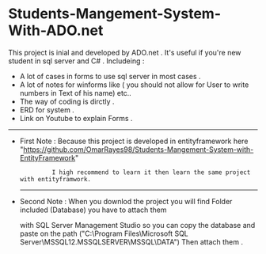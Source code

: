 # Students-Mangement-System-With-ADO.net
This project is inial and  developed by ADO.net .
It's useful if you're new student in sql server and C# .
Includeing : 
- A lot of cases in forms to use sql server in most cases .
- A lot of notes for winforms like ( you should not allow for User to write numbers in Text of his name) etc..
- The way of coding is dirctly .
- ERD for system .
- Link on Youtube to explain Forms .

--------------------------------
 * First Note : Because this project is developed in entityframework here "https://github.com/OmarRayes98/Students-Mangement-System-with-EntityFramework" 
 
                I high recommend to learn it then learn the same project with entityframwork.
   -----------------------------             
 * Second Note : When you downlod the project you will find Folder included (Database) you have to attach them

   with SQL Server Management Studio so you can copy the database and paste on the path ("C:\Program Files\Microsoft SQL Server\MSSQL12.MSSQLSERVER\MSSQL\DATA") 
   Then attach them .
